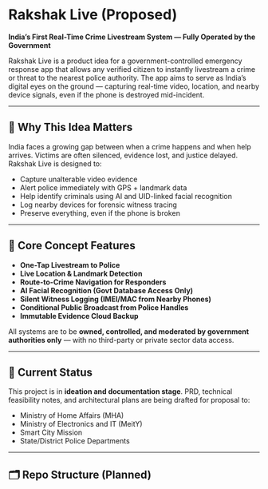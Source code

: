 # Rakshak Live (Proposed)

**India’s First Real-Time Crime Livestream System — Fully Operated by the Government**

Rakshak Live is a product idea for a government-controlled emergency response app that allows any verified citizen to instantly livestream a crime or threat to the nearest police authority. The app aims to serve as India’s digital eyes on the ground — capturing real-time video, location, and nearby device signals, even if the phone is destroyed mid-incident.

---

## 🚨 Why This Idea Matters

India faces a growing gap between when a crime happens and when help arrives. Victims are often silenced, evidence lost, and justice delayed. Rakshak Live is designed to:

- Capture unalterable video evidence
- Alert police immediately with GPS + landmark data
- Help identify criminals using AI and UID-linked facial recognition
- Log nearby devices for forensic witness tracing
- Preserve everything, even if the phone is broken

---

## 🎯 Core Concept Features

- **One-Tap Livestream to Police**
- **Live Location & Landmark Detection**
- **Route-to-Crime Navigation for Responders**
- **AI Facial Recognition (Govt Database Access Only)**
- **Silent Witness Logging (IMEI/MAC from Nearby Phones)**
- **Conditional Public Broadcast from Police Handles**
- **Immutable Evidence Cloud Backup**

All systems are to be **owned, controlled, and moderated by government authorities only** — with no third-party or private sector data access.

---

## 🧱 Current Status

This project is in **ideation and documentation stage**. PRD, technical feasibility notes, and architectural plans are being drafted for proposal to:

- Ministry of Home Affairs (MHA)
- Ministry of Electronics and IT (MeitY)
- Smart City Mission
- State/District Police Departments

---

## 🗂 Repo Structure (Planned)


